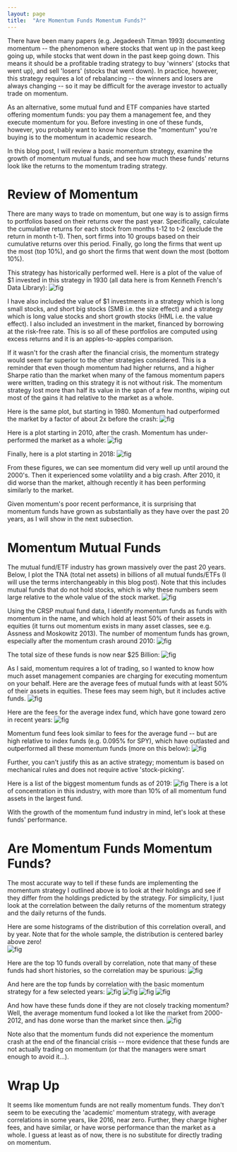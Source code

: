 ```yaml
---
layout: page
title:  "Are Momentum Funds Momentum Funds?"
---
```


There have been many papers (e.g. Jegadeesh Titman 1993) documenting momentum -- the phenomenon where stocks that went up in the past keep going up, while stocks that went down in the past keep going down.  This means it should be a profitable trading strategy to buy 'winners' (stocks that went up), and sell 'losers' (stocks that went down).  In practice, however, this strategy requires a lot of rebalancing -- the winners and losers are always changing -- so it may be difficult for the average investor to actually trade on momentum. 

As an alternative, some mutual fund and ETF companies have started offering momentum funds: you pay them a management fee, and they execute momentum for you.  Before investing in one of these funds, however, you probably want to know how close the "momentum" you're buying is to the momentum in academic research.  

In this blog post, I will review a basic momentum strategy, examine the growth of momentum mutual funds, and see how much these funds' returns look like the returns to the momentum trading strategy.

# Review of Momentum

There are many ways to trade on momentum, but one way is to assign firms to portfolios based on their returns over the past year.  Specifically, calculate the cumulative returns for each stock from months t-12 to t-2 (exclude the return in month t-1).  Then, sort firms into 10 groups based on their cumulative returns over this period.  Finally, go  long the firms that went up the most (top 10%), and go short the firms that went down the most (bottom 10%).

This strategy has historically performed well.  Here is a plot of the value of $1 invested in this strategy in 1930 (all data here is from Kenneth French's Data Library):
![fig](/Post_Images/7_17_2020/ret0.png)

I have also included the value of $1 investments in a strategy which is long small stocks, and short big stocks (SMB i.e. the size effect) and a strategy which is long value stocks and short growth stocks (HML i.e. the value effect).  I also included an investment in the market, financed by borrowing at the risk-free rate.  This is so all of these portfolios are computed using excess returns and it is an apples-to-apples comparison.

If it wasn't for the crash after the financial crisis, the momentum strategy would seem far superior to the other strategies considered.  This is a reminder that even though momentum had higher returns, and a higher Sharpe ratio than the market when many of the famous momentum papers were written, trading on this strategy it is not without risk.  The momentum strategy lost more than half its value in the span of a few months, wiping out most of the gains it had relative to the market as a whole.

Here is the same plot, but starting in 1980.  Momentum had outperformed the market by a factor of about 2x before the crash:
![fig](/Post_Images/7_17_2020/ret1.png)

Here is a plot starting in 2010, after the crash.  Momentum has under-performed the market as a whole:
![fig](/Post_Images/7_17_2020/ret2.png)

Finally, here is a plot starting in 2018:
![fig](/Post_Images/7_17_2020/ret3.png)

From these figures, we can see momentum did very well up until around the 2000's.  Then it experienced some volatility and a big crash.  After 2010, it did worse than the market, although recently it has been performing similarly to the market. 

Given momentum's poor recent performance, it is surprising that momentum funds have grown as substantially as they have over the past 20 years, as I will show in the next subsection.

# Momentum Mutual Funds

The mutual fund/ETF industry has grown massively over the past 20 years.  Below, I plot the TNA (total net assets) in billions of all mutual funds/ETFs (I will use the terms interchangeably in this blog post).  Note that this includes mutual funds that do not hold stocks, which is why these numbers seem large relative to the whole value of the stock market.
![fig](/Post_Images/7_17_2020/all.png)

Using the CRSP mutual fund data, I identify momentum funds as funds with momentum in the name, and which hold at least 50% of their assets in equities (it turns out momentum exists in many asset classes, see e.g. Assness and Moskowitz 2013). The number of momentum funds has grown, especially after the momentum crash around 2010:
![fig](/Post_Images/7_17_2020/momnum.png)

The total size of these funds is now near $25 Billion:
![fig](/Post_Images/7_17_2020/allmom.png)

As I said, momentum requires a lot of trading, so I wanted to know how much asset management companies are charging for executing momentum on your behalf.  Here are the average fees of mutual funds with at least 50% of their assets in equities.  These fees may seem high, but it includes active funds.
![fig](/Post_Images/7_17_2020/allexp.png)

Here are the fees for the average index fund, which have gone toward zero in recent years:
![fig](/Post_Images/7_17_2020/allexpd.png)

Momentum fund fees look similar to fees for the average fund -- but are high relative to index funds (e.g. 0.095% for SPY), which have outlasted and outperformed all these momentum funds (more on this below):
![fig](/Post_Images/7_17_2020/momexp.png)

Further, you can't justify this as an active strategy; momentum is based on mechanical rules and does not require active 'stock-picking'.

Here is a list of the biggest momentum funds as of 2019:
![fig](/Post_Images/7_17_2020/top5.PNG)
There is a lot of concentration in this industry, with more than 10% of all momentum fund assets in the largest fund. 

With the growth of the momentum fund industry in mind, let's look at these funds' performance.

# Are Momentum Funds Momentum Funds?

The most accurate way to tell if these funds are implementing the momentum strategy I outlined above is to look at their holdings and see if they differ from the holdings predicted by the strategy.  For simplicity, I just look at the correlation between the daily returns of the momentum strategy and the daily returns of the funds.

Here are some histograms of the distribution of this correlation overall, and by year.  Note that for the whole sample, the distribution is centered barley above zero!  
![fig](/Post_Images/7_17_2020/corrs.png)


Here are the top 10 funds overall by correlation, note that many of these funds had short histories, so the correlation may be spurious:
![fig](/Post_Images/7_17_2020/overall.PNG)

And here are the top funds by correlation with the basic momentum strategy for a few selected years:
![fig](/Post_Images/7_17_2020/2016.PNG)
![fig](/Post_Images/7_17_2020/2017.PNG)
![fig](/Post_Images/7_17_2020/2018.PNG)
![fig](/Post_Images/7_17_2020/2019.PNG)

And how have these funds done if they are not closely tracking momentum?  Well, the average momentum fund looked a lot like the market from 2000-2012, and has done worse than the market since then.
![fig](/Post_Images/7_17_2020/performance.png)

Note also that the momentum funds did not experience the momentum crash at the end of the financial crisis -- more evidence that these funds are not actually trading on momentum (or that the managers were smart enough to avoid it...).


# Wrap Up 

It seems like momentum funds are not really momentum funds. They don't seem to be executing the 'academic' momentum strategy, with average correlations in some years, like 2016, near zero. Further, they charge higher fees, and have similar, or have worse performance than the market as a whole. I guess at least as of now, there is no substitute for directly trading on momentum.